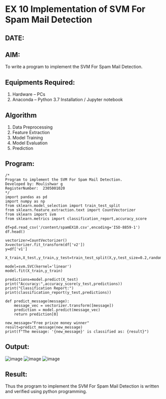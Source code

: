 # EX 10 Implementation of SVM For Spam Mail Detection
## DATE:
## AIM:
To write a program to implement the SVM For Spam Mail Detection.

## Equipments Required:
1. Hardware – PCs
2. Anaconda – Python 3.7 Installation / Jupyter notebook

## Algorithm
 1. Data Preprocessing
 2. Feature Extraction
 3. Model Training
 4. Model Evaluation
 5. Prediction

## Program:
```
/*
Program to implement the SVM For Spam Mail Detection.
Developed by: Moulishwar g
RegisterNumber:  2305001020
*/
import pandas as pd
import numpy as np
from sklearn.model_selection import train_test_split
from sklearn.feature_extraction.text import CountVectorizer
from sklearn import svm
from sklearn.metrics import classification_report,accuracy_score

df=pd.read_csv('/content/spamEX10.csv',encoding='ISO-8859-1')
df.head()

vectorizer=CountVectorizer()
X=vectorizer.fit_transform(df['v2'])
y=df['v1']

X_train,X_test,y_train,y_test=train_test_split(X,y,test_size=0.2,random_state=42)

model=svm.SVC(kernel='linear')
model.fit(X_train,y_train)

predictions=model.predict(X_test)
print("Accuracy:",accuracy_score(y_test,predictions))
print("Classification Report:")
print(classification_report(y_test,predictions))

def predict_message(message):
    message_vec = vectorizer.transform([message])
    prediction = model.predict(message_vec)
    return prediction[0]

new_message="Free prixze money winner"
result=predict_message(new_message)
print(f"The message: '{new_message}' is classified as: {result}")
```

## Output:
![image](https://github.com/user-attachments/assets/636e88a6-6b88-4b33-994d-11c6940c730a)
![image](https://github.com/user-attachments/assets/0e7ee740-3882-490e-a77e-23b38b466e63)
![image](https://github.com/user-attachments/assets/43b8988d-5ce0-462e-9575-561d1dd409d8)





## Result:
Thus the program to implement the SVM For Spam Mail Detection is written and verified using python programming.
